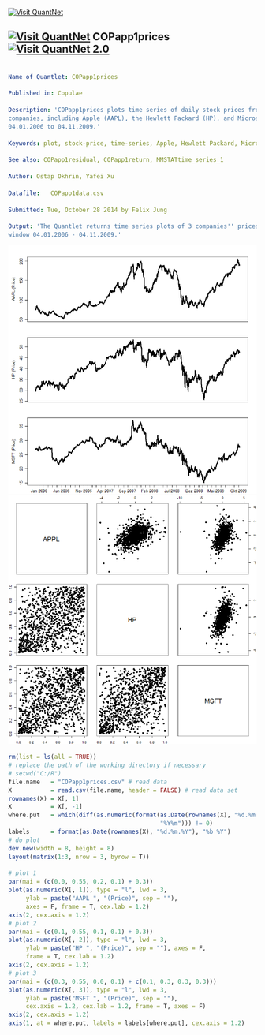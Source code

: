 
[<img src="https://github.com/QuantLet/Styleguide-and-FAQ/blob/master/pictures/banner.png" width="880" alt="Visit QuantNet">](http://quantlet.de/index.php?p=info)

## [<img src="https://github.com/QuantLet/Styleguide-and-Validation-procedure/blob/master/pictures/qloqo.png" alt="Visit QuantNet">](http://quantlet.de/) **COPapp1prices**[<img src="https://github.com/QuantLet/Styleguide-and-Validation-procedure/blob/master/pictures/QN2.png" width="60" alt="Visit QuantNet 2.0">](http://quantlet.de/d3/ia)

```yaml

Name of Quantlet: COPapp1prices
 
Published in: Copulae

Description: 'COPapp1prices plots time series of daily stock prices from three different
companies, including Apple (AAPL), the Hewlett Packard (HP), and Microsoft (MSFT), from 
04.01.2006 to 04.11.2009.' 
  
Keywords: plot, stock-price, time-series, Apple, Hewlett Packard, Microsoft, daily
     
See also: COPapp1residual, COPapp1return, MMSTATtime_series_1

Author: Ostap Okhrin, Yafei Xu

Datafile:	COPapp1data.csv

Submitted: Tue, October 28 2014 by Felix Jung
     
Output: 'The Quantlet returns time series plots of 3 companies'' prices, APL, HP and MSFT, with
window 04.01.2006 - 04.11.2009.'

```

![Picture1](COPapp1prices.png)
![Picture2](COPapp1residual.png)

```r
rm(list = ls(all = TRUE))
# replace the path of the working directory if necessary
# setwd("C:/R") 
file.name   = "COPapp1prices.csv" # read data
X           = read.csv(file.name, header = FALSE) # read data set
rownames(X) = X[, 1]
X           = X[, -1]
where.put   = which(diff(as.numeric(format(as.Date(rownames(X), "%d.%m.%Y"),
                                           "%Y%m"))) != 0)
labels      = format(as.Date(rownames(X), "%d.%m.%Y"), "%b %Y")
# do plot
dev.new(width = 8, height = 8) 
layout(matrix(1:3, nrow = 3, byrow = T))

# plot 1
par(mai = (c(0.0, 0.55, 0.2, 0.1) + 0.3))
plot(as.numeric(X[, 1]), type = "l", lwd = 3, 
     ylab = paste("AAPL ", "(Price)", sep = ""), 
     axes = F, frame = T, cex.lab = 1.2)
axis(2, cex.axis = 1.2)
# plot 2
par(mai = (c(0.1, 0.55, 0.1, 0.1) + 0.3))
plot(as.numeric(X[, 2]), type = "l", lwd = 3, 
     ylab = paste("HP ", "(Price)", sep = ""), axes = F,
     frame = T, cex.lab = 1.2)
axis(2, cex.axis = 1.2)
# plot 3
par(mai = (c(0.3, 0.55, 0.0, 0.1) + c(0.1, 0.3, 0.3, 0.3)))
plot(as.numeric(X[, 3]), type = "l", lwd = 3, 
     ylab = paste("MSFT ", "(Price)", sep = ""),
     cex.axis = 1.2, cex.lab = 1.2, frame = T, axes = F)
axis(2, cex.axis = 1.2)
axis(1, at = where.put, labels = labels[where.put], cex.axis = 1.2)
```

